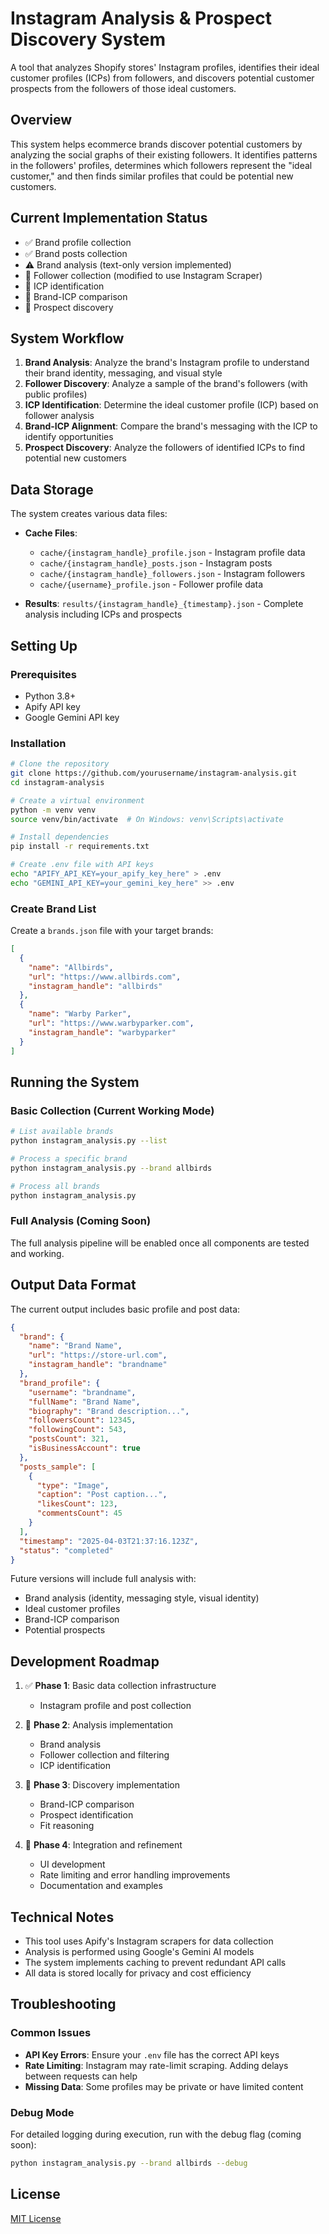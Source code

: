 # Instagram Analysis & Prospect Discovery System

A tool that analyzes Shopify stores' Instagram profiles, identifies their ideal customer profiles (ICPs) from followers, and discovers potential customer prospects from the followers of those ideal customers.

## Overview

This system helps ecommerce brands discover potential customers by analyzing the social graphs of their existing followers. It identifies patterns in the followers' profiles, determines which followers represent the "ideal customer," and then finds similar profiles that could be potential new customers.

## Current Implementation Status

- ✅ Brand profile collection
- ✅ Brand posts collection
- ⚠️ Brand analysis (text-only version implemented)
- 🔄 Follower collection (modified to use Instagram Scraper)
- 🔄 ICP identification
- 🔄 Brand-ICP comparison
- 🔄 Prospect discovery

## System Workflow

1. **Brand Analysis**: Analyze the brand's Instagram profile to understand their brand identity, messaging, and visual style
2. **Follower Discovery**: Analyze a sample of the brand's followers (with public profiles)
3. **ICP Identification**: Determine the ideal customer profile (ICP) based on follower analysis
4. **Brand-ICP Alignment**: Compare the brand's messaging with the ICP to identify opportunities
5. **Prospect Discovery**: Analyze the followers of identified ICPs to find potential new customers

## Data Storage

The system creates various data files:

* **Cache Files**:
  * `cache/{instagram_handle}_profile.json` - Instagram profile data
  * `cache/{instagram_handle}_posts.json` - Instagram posts
  * `cache/{instagram_handle}_followers.json` - Instagram followers
  * `cache/{username}_profile.json` - Follower profile data

* **Results**: `results/{instagram_handle}_{timestamp}.json` - Complete analysis including ICPs and prospects

## Setting Up

### Prerequisites

- Python 3.8+
- Apify API key
- Google Gemini API key

### Installation

```bash
# Clone the repository
git clone https://github.com/yourusername/instagram-analysis.git
cd instagram-analysis

# Create a virtual environment
python -m venv venv
source venv/bin/activate  # On Windows: venv\Scripts\activate

# Install dependencies
pip install -r requirements.txt

# Create .env file with API keys
echo "APIFY_API_KEY=your_apify_key_here" > .env
echo "GEMINI_API_KEY=your_gemini_key_here" >> .env
```

### Create Brand List

Create a `brands.json` file with your target brands:

```json
[
  {
    "name": "Allbirds",
    "url": "https://www.allbirds.com",
    "instagram_handle": "allbirds"
  },
  {
    "name": "Warby Parker",
    "url": "https://www.warbyparker.com",
    "instagram_handle": "warbyparker"
  }
]
```

## Running the System

### Basic Collection (Current Working Mode)

```bash
# List available brands
python instagram_analysis.py --list

# Process a specific brand
python instagram_analysis.py --brand allbirds

# Process all brands
python instagram_analysis.py
```

### Full Analysis (Coming Soon)

The full analysis pipeline will be enabled once all components are tested and working.

## Output Data Format

The current output includes basic profile and post data:

```json
{
  "brand": {
    "name": "Brand Name",
    "url": "https://store-url.com",
    "instagram_handle": "brandname"
  },
  "brand_profile": {
    "username": "brandname",
    "fullName": "Brand Name",
    "biography": "Brand description...",
    "followersCount": 12345,
    "followingCount": 543,
    "postsCount": 321,
    "isBusinessAccount": true
  },
  "posts_sample": [
    {
      "type": "Image",
      "caption": "Post caption...",
      "likesCount": 123,
      "commentsCount": 45
    }
  ],
  "timestamp": "2025-04-03T21:37:16.123Z",
  "status": "completed"
}
```

Future versions will include full analysis with:
- Brand analysis (identity, messaging style, visual identity)
- Ideal customer profiles
- Brand-ICP comparison
- Potential prospects

## Development Roadmap

1. ✅ **Phase 1**: Basic data collection infrastructure
   - Instagram profile and post collection

2. 🔄 **Phase 2**: Analysis implementation
   - Brand analysis
   - Follower collection and filtering
   - ICP identification

3. 🔄 **Phase 3**: Discovery implementation
   - Brand-ICP comparison
   - Prospect identification
   - Fit reasoning

4. 🔄 **Phase 4**: Integration and refinement
   - UI development
   - Rate limiting and error handling improvements
   - Documentation and examples

## Technical Notes

- This tool uses Apify's Instagram scrapers for data collection
- Analysis is performed using Google's Gemini AI models
- The system implements caching to prevent redundant API calls
- All data is stored locally for privacy and cost efficiency

## Troubleshooting

### Common Issues

- **API Key Errors**: Ensure your `.env` file has the correct API keys
- **Rate Limiting**: Instagram may rate-limit scraping. Adding delays between requests can help
- **Missing Data**: Some profiles may be private or have limited content

### Debug Mode

For detailed logging during execution, run with the debug flag (coming soon):

```bash
python instagram_analysis.py --brand allbirds --debug
```

## License

[MIT License](LICENSE)